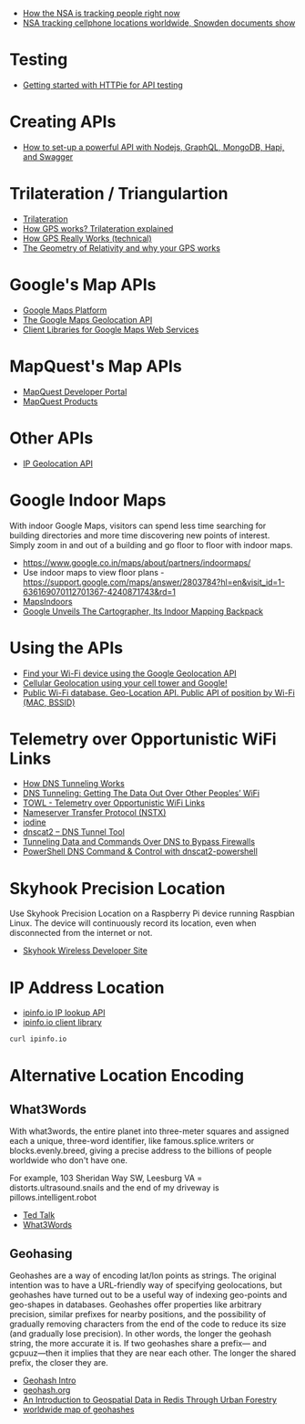 
* [How the NSA is tracking people right now](http://apps.washingtonpost.com/g/page/national/how-the-nsa-is-tracking-people-right-now/634/)
* [NSA tracking cellphone locations worldwide, Snowden documents show](https://www.washingtonpost.com/world/national-security/nsa-tracking-cellphone-locations-worldwide-snowden-documents-show/2013/12/04/5492873a-5cf2-11e3-bc56-c6ca94801fac_story.html?utm_term=.d86bafc0ff8b)

# Testing
* [Getting started with HTTPie for API testing](https://opensource.com/article/19/8/getting-started-httpie)

# Creating APIs
* [How to set-up a powerful API with Nodejs, GraphQL, MongoDB, Hapi, and Swagger](https://medium.freecodecamp.org/how-to-setup-a-powerful-api-with-nodejs-graphql-mongodb-hapi-and-swagger-e251ac189649)

# Trilateration / Triangulartion
* [Trilateration](https://en.wikipedia.org/wiki/Trilateration)
* [How GPS works? Trilateration explained](https://www.youtube.com/watch?v=4O3ZVHVFhes)
* [How GPS Really Works (technical)](https://www.youtube.com/watch?v=RBLJO6JQ1aI)
* [The Geometry of Relativity and why your GPS works](https://www.youtube.com/watch?v=YnG2ee0WZt4)

# Google's Map APIs
* [Google Maps Platform](https://cloud.google.com/maps-platform/)
* [The Google Maps Geolocation API](https://developers.google.com/maps/documentation/geolocation/intro)
* [Client Libraries for Google Maps Web Services](https://developers.google.com/maps/web-services/client-library)

# MapQuest's Map APIs
* [MapQuest Developer Portal](https://developer.mapquest.com/)
* [MapQuest Products](https://business.mapquest.com/products/)

# Other APIs
* [IP Geolocation API](https://ipgeolocationapi.com/)

# Google Indoor Maps
With indoor Google Maps, visitors can spend less time searching for building directories and more time discovering new points of interest. Simply zoom in and out of a building and go floor to floor with indoor maps.

* https://www.google.co.in/maps/about/partners/indoormaps/
* Use indoor maps to view floor plans - https://support.google.com/maps/answer/2803784?hl=en&visit_id=1-636169070112701367-4240871743&rd=1
* [MapsIndoors](https://www.mapspeople.com)
* [Google Unveils The Cartographer, Its Indoor Mapping Backpack](https://techcrunch.com/2014/09/04/google-unveils-the-cartographer-its-indoor-mapping-backpack/)

# Using the APIs
* [Find your Wi-Fi device using the Google Geolocation API](https://www.hackster.io/middleca/find-your-wi-fi-device-using-the-google-geolocation-api-2bdd59)
* [Cellular Geolocation using your cell tower and Google!](https://www.hackster.io/middleca/cellular-geolocation-using-your-cell-tower-and-google-b83534?utm_source=Hackster.io+newsletter&utm_campaign=3dab21478a-2015_4_17_Top_projects4_16_2015&utm_medium=email&utm_term=0_6ff81e3e5b-3dab21478a-140225889&mc_cid=3dab21478a&mc_eid=9036129d51)
* [Public Wi-Fi database. Geo-Location API. Public API of position by Wi-Fi (MAC, BSSID)](https://www.mylnikov.org/archives/1170)

# Telemetry over Opportunistic WiFi Links
* [How DNS Tunneling Works](http://inside-out.xyz/technology/how-dns-tunneling-works.html)
* [DNS Tunneling: Getting The Data Out Over Other Peoples’ WiFi](http://hackaday.com/2016/08/07/getting-the-data-out-over-other-peoples-wifi/)
* [TOWL - Telemetry over Opportunistic WiFi Links](http://www.phreakmonkey.com/2016/08/towl-telemetry-over-opportunistic-wifi.html)
* [Nameserver Transfer Protocol (NSTX)](http://thomer.com/howtos/nstx.html)
* [iodine](http://code.kryo.se/iodine/)
* [dnscat2 – DNS Tunnel Tool](http://www.darknet.org.uk/2016/01/dnscat2-dns-tunnel-tool/)
* [Tunneling Data and Commands Over DNS to Bypass Firewalls](https://zeltser.com/c2-dns-tunneling/)
* [PowerShell DNS Command & Control with dnscat2-powershell](http://www.blackhillsinfosec.com/?p=5578)

# Skyhook Precision Location
Use Skyhook Precision Location on a Raspberry Pi device running Raspbian Linux.
The device will continuously record its location, even when disconnected from the internet or not.

* [Skyhook Wireless Developer Site](http://www.skyhookwireless.com/developers)

# IP Address Location
* [ipinfo.io IP lookup API](http://ipinfo.io/developers/getting-started)
* [ipinfo.io client library](http://ipinfo.io/developers/client-libraries)


```bash
curl ipinfo.io
```

# Alternative Location Encoding

## What3Words
With what3words, the entire planet into three-meter squares and assigned each a unique,
three-word identifier, like famous.splice.writers or blocks.evenly.breed,
giving a precise address to the billions of people worldwide who don't have one.

For example,
103 Sheridan Way SW, Leesburg VA = distorts.ultrasound.snails
and the end of my driveway is pillows.intelligent.robot

* [Ted Talk](https://www.ted.com/talks/chris_sheldrick_a_precise_three_word_address_for_every_place_on_earth)
* [What3Words](https://what3words.com/developers/)

## Geohasing
Geohashes are a way of encoding lat/lon points as strings. The original intention was to have a URL-friendly way of specifying geolocations, but geohashes have turned out to be a useful way of indexing geo-points and geo-shapes in databases.
Geohashes offer properties like arbitrary precision, similar prefixes for nearby positions, and the possibility of gradually removing characters from the end of the code to reduce its size (and gradually lose precision).
In other words, the longer the geohash string, the more accurate it is. If two geohashes share a prefix— and gcpuuz—then it implies that they are near each other. The longer the shared prefix, the closer they are.

* [Geohash Intro](http://www.bigfastblog.com/geohash-intro)
* [geohash.org](http://geohash.org/)
* [An Introduction to Geospatial Data in Redis Through Urban Forestry](https://www.youtube.com/watch?v=R4MrP9fnA_Q)
* [worldwide map of geohashes](http://mapzen.github.io/leaflet-spatial-prefix-tree/)
